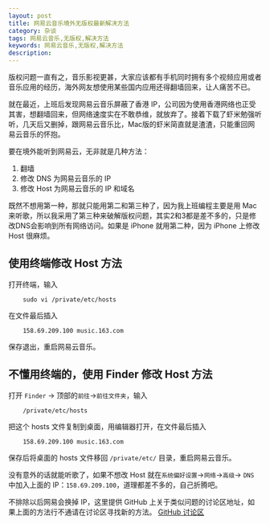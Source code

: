 ```yaml
---
layout: post
title: 网易云音乐境外无版权最新解决方法
category: 杂谈
tags: 网易云音乐,无版权,解决方法
keywords: 网易云音乐,无版权,解决方法
description: 
---
```


版权问题一直有之，音乐影视更甚，大家应该都有手机同时拥有多个视频应用或者音乐应用的经历，海外网友想使用某些国内应用还得翻墙回来，让人痛苦不已。

就在最近，上班后发现网易云音乐屏蔽了香港 IP，公司因为使用香港网络也正受其害，想翻墙回来，但网络速度实在不敢恭维，就放弃了。接着下载了虾米勉强听听，几天后又删掉，跟网易云音乐比，Mac版的虾米简直就是渣渣，只能重回网易云音乐的怀抱。

要在境外能听到网易云，无非就是几种方法：


1.  翻墙
2.  修改 DNS 为网易云音乐的 IP
3.  修改 Host 为网易云音乐的 IP 和域名


既然不想用第一种，那就只能用第二和第三种了，因为我上班编程主要是用 Mac 来听歌，所以我采用了第三种来破解版权问题，其实2和3都是差不多的，只是修改DNS会影响到所有网络访问。如果是 iPhone 就用第二种，因为 iPhone 上修改 Host 很麻烦。

## 使用终端修改 Host 方法

打开终端，输入

        sudo vi /private/etc/hosts


在文件最后插入

        158.69.209.100 music.163.com


保存退出，重启网易云音乐。

## 不懂用终端的，使用 Finder 修改 Host 方法

打开 `Finder` -> 顶部的`前往`->`前往文件夹`，输入

        /private/etc/hosts


把这个 hosts 文件复制到桌面，用编辑器打开，在文件最后插入

        158.69.209.100 music.163.com


保存后将桌面的 hosts 文件移回 `/private/etc/` 目录，重启网易云音乐。

没有意外的话就能听歌了，如果不想改 Host 就在`系统偏好设置`->`网络`->`高级`-> `DNS` 中加入上面的 IP：`158.69.209.100`，道理都差不多的，自己折腾吧。

不排除以后网易会换掉 IP，这里提供 GitHub 上关于类似问题的讨论区地址，如果上面的方法行不通请在讨论区寻找新的方法。 [GitHub 讨论区][1]


[1]: https://github.com/uku/Unblock-Youku/issues/488
